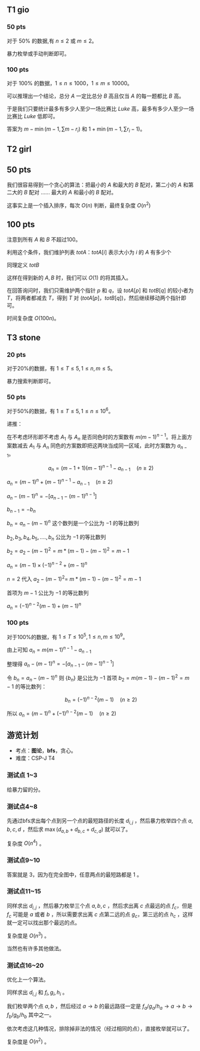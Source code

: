 ## T1 gio

### 50 pts

对于 $50\%$ 的数据,有 $n \le 2$ 或 $m \le 2$。 

暴力枚举或手动判断即可。

### 100 pts

对于 $100\%$ 的数据，$1 \le n \le 1000，1 \le m \le 10000$。

可以推理出一个结论，总分 $A$ 一定比总分 $B$ 高且仅当 $A$ 的每一题都比 $B$ 高。

于是我们只要统计最多有多少人至少一场比赛比 $Luke$ 高，最多有多少人至少一场比赛比 $Luke$ 低即可。

答案为 $m - \min(m - 1, \sum m - r_i)$ 和 $1 + \min(m - 1, \sum r_i - 1)$。

## T2 girl

## 50 pts

我们很容易得到一个贪心的算法：把最小的 $A$ 和最大的 $B$ 配对，第二小的 $A$ 和第二大的 $B$ 配对 ...... 最大的 $A$ 和最小的 $B$ 配对。

这事实上是一个插入排序，每次 $O(n)$ 判断，最终复杂度 $O(n^2)$

## 100 pts

注意到所有 $A$ 和 $B$ 不超过100。

利用这个条件，我们维护列表 $totA$：$totA[i]$ 表示大小为 $i$ 的 $A$ 有多少个

同理定义 $totB$

这样在得到新的 $A, B$ 时，我们可以 $O(1)$ 的将其插入。

在回答询问时，我们只需维护两个指针 $p$ 和 $q$，设 $totA[p]$ 和 $totB[q]$ 的较小者为 $T$，将两者都减去 $T$，得到 $T$ 对 $(totA[p]，totB[q])$，然后继续移动两个指针即可。

时间复杂度 $O(100 n)$。


## T3 stone

### 20 pts

对于20%的数据，有 $1 \leq T \leq 5, 1 \leq n, m \leq 5$。

暴力搜索判断即可。

### 50 pts

对于50%的数据，有 $1 \leq T \leq 5, 1 \leq n \leq 10^6$。

递推：

在不考虑环形即不考虑 $A_1$ 与 $A_n$ 是否同色时的方案数有 $m(m - 1)^{n-1}$。将上面方案数减去 $A_1$ 与 $A_n$ 同色的方案数即把这两块当成同一区域，此时方案数为 $a_{n-1}$。

$$
a_n = (m-1+1)(m - 1)^{n-1} - a_{n-1} \quad (n \geq 2)
$$

$a_n = (m - 1)^n+(m-1)^{n-1} - a_{n-1} \quad (n \geq 2)$​

$a_n - (m - 1)^n = -[a_{n-1} - (m - 1)^{n-1}]$​

$b_{n-1}=-b_n$

$b_n=a_n-(m-1)^n$ 这个数列是一个公比为 $-1$​ 的等比数列

$b_2,b_3,b_4,b_5,....,b_n$ 公比为 $-1$ 的等比数列

$b_2=a_2-(m-1)^2=m*(m-1)-(m-1)^2=m-1$

$a_n=(m-1) \times (-1)^{n-2}+(m-1)^n$

$n=2$ 代入 $a_2-(m-1)^2$= $m*(m-1)-(m-1)^2=m-1$

首项为 $m-1$ 公比为 $-1$ 的等比数列

$a_n =(-1)^{n-2}(m-1)+(m - 1)^n$

### 100 pts

对于100%的数据，有 $1 \leq T \leq 10^5, 1 \leq n, m \leq 10^9$。

由上可知 $a_n = m(m - 1)^{n-1} - a_{n-1}$

整理得 $a_n - (m - 1)^n = -[a_{n-1} - (m - 1)^{n-1}]$

令 $b_n = a_n - (m - 1)^n$ 则 $\{b_n\}$ 是公比为 $-1$ 首项 $b_2 = m(m - 1) - (m - 1)^2 = m - 1$ 的等比数列：

$$
b_n = (-1)^{n-2}(m - 1) \quad (n \geq 2)
$$

所以 $a_n = (m - 1)^n + (-1)^{n-2}(m - 1) \quad (n \geq 2)$

## 游览计划

* 考点：**图论**，**bfs**，贪心。
* 难度：CSP-J T4

### 测试点 1~3

给暴力留的分。

### 测试点4~8

先通过bfs求出每个点到另一个点的最短路径的长度 $d_{i,j}$ ，然后暴力枚举四个点 $a,b,c,d$ ，然后求 $\max(d_{a,b}+d_{b,c}+d_{c,d})$ 就可以了。

复杂度 $O(n^4)$ 。

### 测试点9~10

答案就是 $3$，因为在完全图中，任意两点的最短路都是 $1$ 。

### 测试点11~15

同样求出 $d_{i,j}$ ，然后暴力枚举三个点 $a,b,c$ ，然后求出离 $c$ 点最远的点 $f_c$，但是 $f_c$ 可能是 $a$ 或者 $b$ ，所以需要求出离 $c$ 点第二远的点 $g_c$，第三远的点 $h_c$ ，这样就一定可以找出那个最远的点。

复杂度是 $O(n^3)$ 。

当然也有许多其他做法。

### 测试点16~20

优化上一个算法。

同样求出 $d_{i,j}$ 和 $f_i,g_i,h_i$ 。

我们枚举两个点 $a,b$ ，然后经过 $a\to b$ 的最远路径一定是 $f_a/g_a/h_a\to a\to b\to f_b/g_b/h_b$ 其中之一。

依次考虑这几种情况，排除掉非法的情况（经过相同的点），直接枚举就可以了。

复杂度是 $O(n^2)$ 。
